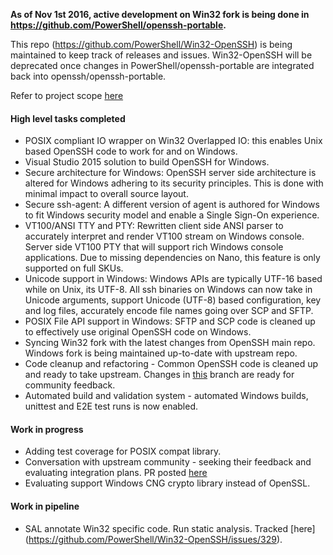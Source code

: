 **As of Nov 1st 2016, active development on Win32 fork is being done in https://github.com/PowerShell/openssh-portable.**

This repo (https://github.com/PowerShell/Win32-OpenSSH) is being maintained to keep track of releases and issues. Win32-OpenSSH will be deprecated once changes in PowerShell/openssh-portable are integrated back into openssh/openssh-portable.

Refer to project scope [here](https://github.com/PowerShell/Win32-OpenSSH/wiki/Project-Scope)

#### High level tasks completed
 - POSIX compliant IO wrapper on Win32 Overlapped IO: this enables Unix based OpenSSH code to work for and on Windows. 
 - Visual Studio 2015 solution to build OpenSSH for Windows.
 - Secure architecture for Windows: OpenSSH server side architecture is altered for Windows adhering to its security principles. This is done with minimal impact to overall source layout. 
 - Secure ssh-agent: A different version of agent is authored for Windows to fit Windows security model and enable a Single Sign-On experience. 
 - VT100/ANSI TTY and PTY: Rewritten client side ANSI parser to accurately interpret and render VT100 stream on Windows console. Server side VT100 PTY that will support rich Windows console applications. Due to missing dependencies on Nano, this feature is only supported on full SKUs. 
 - Unicode support in Windows: Windows APIs are typically UTF-16 based while on Unix, its UTF-8. All ssh binaries on Windows can now take in Unicode arguments, support Unicode (UTF-8) based configuration, key and log files, accurately encode file names going over SCP and SFTP.
 - POSIX File API support in Windows: SFTP and SCP code is cleaned up to effectively use original OpenSSH code on Windows.  
 - Syncing Win32 fork with the latest changes from OpenSSH main repo. Windows fork is being maintained up-to-date with upstream repo.
 - Code cleanup and refactoring - Common OpenSSH code is cleaned up and ready to take upstream. Changes in [this](https://github.com/PowerShell/openssh-portable/tree/latestw) branch are ready for community feedback. 
 - Automated build and validation system - automated Windows builds, unittest and E2E test runs is now enabled.

#### Work in progress
 - Adding test coverage for POSIX compat library. 
 - Conversation with upstream community - seeking their feedback and evaluating integration plans. PR posted [here](https://github.com/openssh/openssh-portable/pull/63)
 - Evaluating support Windows CNG crypto library instead of OpenSSL.

#### Work in pipeline
 - SAL annotate Win32 specific code. Run static analysis. Tracked [here] (https://github.com/PowerShell/Win32-OpenSSH/issues/329).


